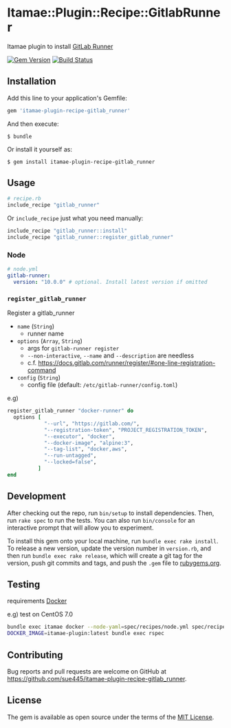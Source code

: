 # Itamae::Plugin::Recipe::GitlabRunner

Itamae plugin to install [GitLab Runner](https://docs.gitlab.com/runner/)

[![Gem Version](https://badge.fury.io/rb/itamae-plugin-recipe-gitlab_runner.svg)](https://badge.fury.io/rb/itamae-plugin-recipe-gitlab_runner)
[![Build Status](https://travis-ci.org/sue445/itamae-plugin-recipe-gitlab_runner.svg?branch=master)](https://travis-ci.org/sue445/itamae-plugin-recipe-gitlab_runner)

## Installation

Add this line to your application's Gemfile:

```ruby
gem 'itamae-plugin-recipe-gitlab_runner'
```

And then execute:

    $ bundle

Or install it yourself as:

    $ gem install itamae-plugin-recipe-gitlab_runner

## Usage

```ruby
# recipe.rb
include_recipe "gitlab_runner"
```

Or `include_recipe` just what you need manually:

```ruby
include_recipe "gitlab_runner::install"
include_recipe "gitlab_runner::register_gitlab_runner"
```

### Node

```yml
# node.yml
gitlab-runner:
  version: "10.0.0" # optional. Install latest version if omitted
```

### `register_gitlab_runner`
Register a gitlab_runner

* `name` (`String`)
  * runner name
* `options` (`Array`, `String`)
  * args for `gitlab-runner register`
  * `--non-interactive`, `--name` and `--description` are needless
  * c.f. https://docs.gitlab.com/runner/register/#one-line-registration-command
* `config` (`String`)
  * config file (default: `/etc/gitlab-runner/config.toml`)

e.g)

```ruby
register_gitlab_runner "docker-runner" do
  options [
            "--url", "https://gitlab.com/",
            "--registration-token", "PROJECT_REGISTRATION_TOKEN",
            "--executor", "docker",
            "--docker-image", "alpine:3",
            "--tag-list", "docker,aws",
            "--run-untagged",
            "--locked=false",
          ]
end
```

## Development

After checking out the repo, run `bin/setup` to install dependencies. Then, run `rake spec` to run the tests. You can also run `bin/console` for an interactive prompt that will allow you to experiment.

To install this gem onto your local machine, run `bundle exec rake install`. To release a new version, update the version number in `version.rb`, and then run `bundle exec rake release`, which will create a git tag for the version, push git commits and tags, and push the `.gem` file to [rubygems.org](https://rubygems.org).

## Testing
requirements [Docker](https://www.docker.com/)

e.g) test on CentOS 7.0

```sh
bundle exec itamae docker --node-yaml=spec/recipes/node.yml spec/recipes/install.rb --image=centos:7 --tag itamae-plugin:latest
DOCKER_IMAGE=itamae-plugin:latest bundle exec rspec
```

## Contributing

Bug reports and pull requests are welcome on GitHub at https://github.com/sue445/itamae-plugin-recipe-gitlab_runner.

## License

The gem is available as open source under the terms of the [MIT License](https://opensource.org/licenses/MIT).
